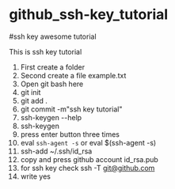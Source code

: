 # github_ssh-key_tutorial
#ssh key awesome tutorial

This is ssh key tutorial

1. First create a folder
2. Second create a file example.txt
3. Open git bash here
4. git init
5. git add .
6. git commit -m"ssh key tutorial"
7. ssh-keygen --help
8. ssh-keygen
9. press enter button three times
10. eval `ssh-agent -s` or eval $(ssh-agent -s)
11. ssh-add ~/.ssh/id_rsa
12. copy and press github account id_rsa.pub
13. for ssh key check ssh -T git@github.com
14. write yes
